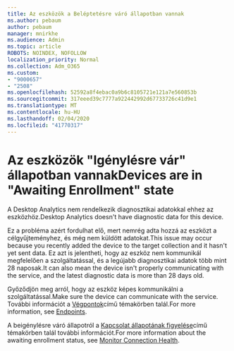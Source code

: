 ```yaml
---
title: Az eszközök a Beléptetésre váró állapotban vannak
ms.author: pebaum
author: pebaum
manager: mnirkhe
ms.audience: Admin
ms.topic: article
ROBOTS: NOINDEX, NOFOLLOW
localization_priority: Normal
ms.collection: Adm_O365
ms.custom:
- "9000657"
- "2508"
ms.openlocfilehash: 52592a8f4ebac0a9b6c8105721e121a7e560853b
ms.sourcegitcommit: 317eeed39c7777a922442992d67733726c41d9e1
ms.translationtype: MT
ms.contentlocale: hu-HU
ms.lasthandoff: 02/04/2020
ms.locfileid: "41770317"
---
```

# <a name="devices-are-in-awaiting-enrollment-state"></a><span data-ttu-id="20397-102">Az eszközök "Igénylésre vár" állapotban vannak</span><span class="sxs-lookup"><span data-stu-id="20397-102">Devices are in "Awaiting Enrollment" state</span></span>

<span data-ttu-id="20397-103">A Desktop Analytics nem rendelkezik diagnosztikai adatokkal ehhez az eszközhöz.</span><span class="sxs-lookup"><span data-stu-id="20397-103">Desktop Analytics doesn't have diagnostic data for this device.</span></span> 

<span data-ttu-id="20397-104">Ez a probléma azért fordulhat elő, mert nemrég adta hozzá az eszközt a célgyűjteményhez, és még nem küldött adatokat.</span><span class="sxs-lookup"><span data-stu-id="20397-104">This issue may occur because you recently added the device to the target collection and it hasn't yet sent data.</span></span> <span data-ttu-id="20397-105">Ez azt is jelentheti, hogy az eszköz nem kommunikál megfelelően a szolgáltatással, és a legújabb diagnosztikai adatok több mint 28 naposak.</span><span class="sxs-lookup"><span data-stu-id="20397-105">It can also mean the device isn't properly communicating with the service, and the latest diagnostic data is more than 28 days old.</span></span>

<span data-ttu-id="20397-106">Győződjön meg arról, hogy az eszköz képes kommunikálni a szolgáltatással.</span><span class="sxs-lookup"><span data-stu-id="20397-106">Make sure the device can communicate with the service.</span></span> <span data-ttu-id="20397-107">További információt a [Végpontok](https://docs.microsoft.com/configmgr/desktop-analytics/enable-data-sharing#endpoints)című témakörben talál.</span><span class="sxs-lookup"><span data-stu-id="20397-107">For more information, see [Endpoints](https://docs.microsoft.com/configmgr/desktop-analytics/enable-data-sharing#endpoints).</span></span>

<span data-ttu-id="20397-108">A beigénylésre váró állapotról a [Kapcsolat állapotának figyelése](https://docs.microsoft.com/configmgr/desktop-analytics/monitor-connection-health#awaiting-enrollment)című témakörben talál további információt.</span><span class="sxs-lookup"><span data-stu-id="20397-108">For more information about the awaiting enrollment status, see [Monitor Connection Health](https://docs.microsoft.com/configmgr/desktop-analytics/monitor-connection-health#awaiting-enrollment).</span></span>